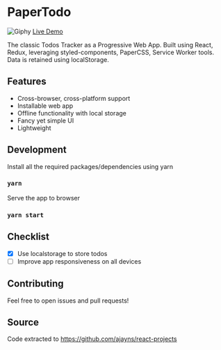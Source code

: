 # PaperTodo

![Giphy](https://media.giphy.com/media/26DNeo2xDmfj3plbW/giphy.gif)
[Live Demo](https://paper-todo.firebaseapp.com)

The classic Todos Tracker as a Progressive Web App. Built using React, Redux, leveraging styled-components, PaperCSS, Service Worker tools. Data is retained using localStorage.

## Features

* Cross-browser, cross-platform support
* Installable web app
* Offline functionality with local storage
* Fancy yet simple UI
* Lightweight

## Development

Install all the required packages/dependencies using yarn

### `yarn`

Serve the app to browser

### `yarn start`

## Checklist

- [x] Use localstorage to store todos
- [ ] Improve app responsiveness on all devices

## Contributing

Feel free to open issues and pull requests!

## Source
Code extracted to https://github.com/ajayns/react-projects